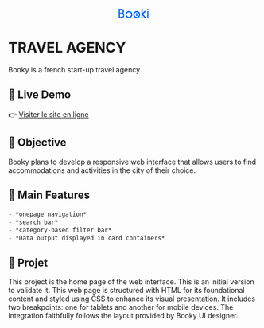 <p align="center">
  <img src="images/logo/Booki.png" alt="Booky's logo" height="19px">
</p>

# TRAVEL AGENCY

Booky is a french start-up travel agency. 

## 🔹 Live Demo
👉  [Visiter le site en ligne](https://t-aguirre.github.io/Booky/)

## 🔹 Objective

Booky plans to develop a responsive web interface that allows users to find accommodations and activities in the city of their choice.

## 🔹 Main Features

    - *onepage navigation*
    - *search bar*
    - *category-based filter bar*
    - *Data output displayed in card containers*
    

## 🔹 Projet

This project is the home page of the web interface. This is an initial version to validate it.
This web page is structured with HTML for its foundational content and styled using CSS to enhance its visual presentation. It includes two breakpoints: one for tablets and another for mobile devices.
The integration faithfully follows the layout provided by Booky UI designer.

